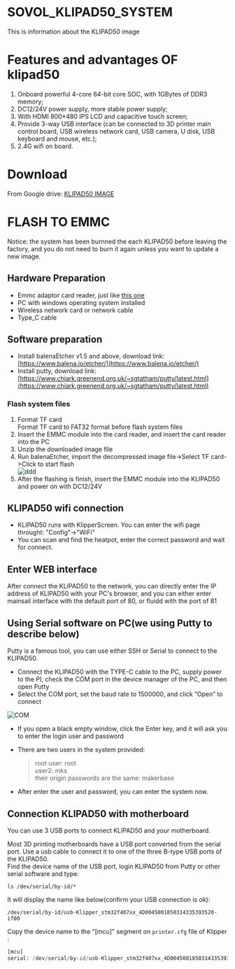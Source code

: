 # SOVOL_KLIPAD50_SYSTEM
This is information about the KLIPAD50 image

# Features and advantages OF klipad50  
1. Onboard powerful 4-core 64-bit core SOC, with 1GBytes of DDR3 memory;
2. DC12/24V power supply, more stable power supply;
3. With HDMI 800*480 IPS LCD and capacitive touch screen;
4. Provide 3-way USB interface (can be connected to 3D printer main control board, USB wireless network card, USB camera, U disk, USB keyboard and mouse, etc.);
5. 2.4G wifi on board.

# Download
From Google drive: [KLIPAD50 IMAGE](https://drive.google.com/file/d/1w1y3ECIEyXUpIBp9oqJDD-8qShJKGTBf/view?usp=sharing)

# FLASH TO EMMC
Notice: the system has been burnned the each KLIPAD50 before leaving the factory, and you do not need to burn it again unless you want to update a new image.   

## Hardware Preparation  
- Emmc adaptor card reader, just like [this one](https://www.aliexpress.us/item/3256805428404625.html?spm=a2g0o.store_pc_allProduct.8148356.1.7bca1ad70ZKzwN&pdp_npi=4%40dis%21USD%21US%20%246.99%21US%20%241.99%21%21%216.99%211.99%21%40212aa2ac17038484556595237e184f%2112000033755356288%21sh%21US%21240163459%21&gatewayAdapt=glo2usa)
- PC with windows operating system installed
- Wireless network card or network cable
- Type_C cable
  
## Software preparation  
- Install balenaEtcher v1.5 and above, download link:  
  [https://www.balena.io/etcher/](https://www.balena.io/etcher/) 
- Install putty, download link: [https://www.chiark.greenend.org.uk/~sgtatham/putty/latest.html](https://www.chiark.greenend.org.uk/~sgtatham/putty/latest.html)

### Flash system files  
1. Format TF card  
   Format TF card to FAT32 format before flash system files  
2. Insert the EMMC module into the card reader, and insert the card reader into the PC  
3. Unzip the downloaded image file  
4. Run balenaEtcher, import the decompressed image file->Select TF card->Click to start flash  
   ![ddd](https://user-images.githubusercontent.com/12979070/175958595-3052068e-e06e-415a-b01d-b50fd21de4a4.png)  
5. After the flashing is finish, insert the EMMC module into the KLIPAD50 and power on with DC12/24V  

## KLIPAD50 wifi connection

- KLIPAD50 runs with KlipperScreen. You can enter the wifi page throught: "Config"->"WiFi"
- You can scan and find the heatpot, enter the correct password and wait for connect.


## Enter WEB interface  
After connect the KLIPAD50 to the network, you can directly enter the IP address of KLIPAD50 with your PC's browser, and you can either enter mainsail interface with the default port of 80, or fluidd with the port of 81

## Using Serial software on PC(we using Putty to describe below)

Putty is a famous tool, you can use either SSH or Serial to connect to the KLIPAD50.  

- Connect the KLIPAD50 with the TYPE-C cable to the PC, supply power to the PI, check the COM port in the device manager of the PC, and then open Putty
- Select the COM port, set the baud rate to 1500000, and click “Open” to connect

![COM](https://user-images.githubusercontent.com/12979070/175967056-dd6aec07-084d-4b05-8199-88709755ea64.png)  

- If you open a black empty window, click the Enter key, and it will ask you to enter the login user and password
- There are two users in the system provided:
  
  > root user: root  
  > user2: mks  
  > their origin passwords are the same: makerbase  
- After enter the user and password, you can enter the system now.

## Connection KLIPAD50 with motherboard

You can use 3 USB ports to connect KLIPAD50 and your motherboard.  


Most 3D printing motherboards have a USB port converted from the serial port. Use a usb cable to connect it to one of the three B-type USB ports of the KLIPAD50.  
Find the device name of the USB port, login KLIPAD50 from Putty or other serial software and type:   


```shell
ls /dev/serial/by-id/*
```


It will display the name like below(confirm your USB connection is ok):  
```shell
/dev/serial/by-id/usb-Klipper_stm32f407xx_4D0045001850314335393520-if00
```
Copy the device name to the "[mcu]" segment on `printer.cfg` file of Klipper :   

```python
[mcu]  
serial: /dev/serial/by-id/usb-Klipper_stm32f407xx_4D0045001850314335393520-if00
```

